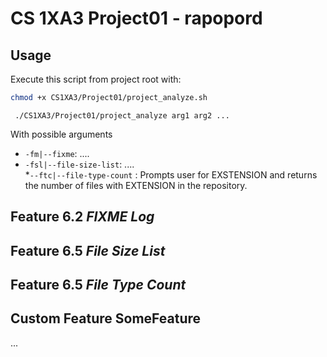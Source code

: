 #  CS 1XA3 Project01 - rapopord
## Usage
   Execute this script from project root with:
   ```bash
   chmod +x CS1XA3/Project01/project_analyze.sh
  ```
  ```
   ./CS1XA3/Project01/project_analyze arg1 arg2 ...
   ```
   With possible arguments
* `-fm|--fixme`: .... 
* `-fsl|--file-size-list`: ....  
*`--ftc|--file-type-count` : Prompts user for EXSTENSION and returns the number of files with  EXTENSION in the repository.
      

## Feature 6.2 *FIXME Log*
   
## Feature 6.5 *File Size List*

## Feature 6.5 *File Type Count*

## Custom Feature SomeFeature
  ...
